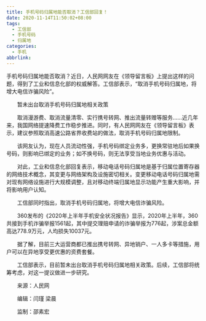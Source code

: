 ```yaml
---
title: 手机号码归属地能否取消？工信部回复！
date: 2020-11-14T11:50:02+08:00
tags:
  - 工信部
  - 手机号码
  - 归属地
categories:
  - 手机
abbrlink:
---
```


手机号码归属地能否取消？近日，人民网网友在《领导留言板》上提出这样的问题，得到了工业和信息化部的权威解答。工信部表示，“取消手机号码归属地，将增大电信诈骗风险”。

　　暂未出台取消手机号码归属地相关政策

　　取消漫游费、取消流量清零、实行携号转网、推出流量转赠等服务……近几年来，我国网络提速降费工作稳步推进。同时，有人民网网友在《领导留言板》表示，建议参照取消高速公路省界收费站的做法，取消手机号码归属地限制。

　　该网友认为，现在人员流动性强，手机号码绑定业务多，更换常驻地后如果换号码，则影响已绑定的业务；如不换号码，则无法享受当地业务优惠与活动。

　　对此，工业和信息化部回复表示，移动电话号码归属地是基于归属位置寄存器的网络技术概念，其变更与网络架构及设施密切相关。变更移动电话号码归属地需对现有网络设施进行大规模调整，且对移动终端归属地显示功能产生重大影响，并将影响用户认知。

　　工信部同时指出，取消手机号码归属地，将增大电信诈骗风险。

　　360发布的《2020年上半年手机安全状况报告》显示，2020年上半年，360共接到手机诈骗举报1561起，其中提交理赔申请的诈骗举报为776起，涉案总金额高达778.9万元，人均损失10037元。

　　据了解，目前三大运营商都已推出携号转网、异地销户、一人多卡等措施，用户可以在异地享受更优惠的资费套餐。

　　工信部表示，目前暂未出台取消手机号码归属地相关政策。后续，工信部将统筹考虑，对这一提议做进一步研究。

　　来源：人民网

　　编辑：闫瑾 梁晨

　　监制：邵素宏